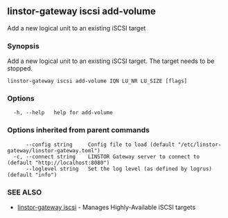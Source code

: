 ## linstor-gateway iscsi add-volume

Add a new logical unit to an existing iSCSI target

### Synopsis

Add a new logical unit to an existing iSCSI target. The target needs to be stopped.

```
linstor-gateway iscsi add-volume IQN LU_NR LU_SIZE [flags]
```

### Options

```
  -h, --help   help for add-volume
```

### Options inherited from parent commands

```
      --config string     Config file to load (default "/etc/linstor-gateway/linstor-gateway.toml")
  -c, --connect string    LINSTOR Gateway server to connect to (default "http://localhost:8080")
      --loglevel string   Set the log level (as defined by logrus) (default "info")
```

### SEE ALSO

* [linstor-gateway iscsi](linstor-gateway_iscsi.md)	 - Manages Highly-Available iSCSI targets

